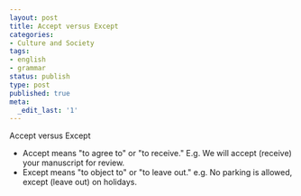 ```yaml
---
layout: post
title: Accept versus Except
categories:
- Culture and Society
tags:
- english
- grammar
status: publish
type: post
published: true
meta:
  _edit_last: '1'
---
```

Accept versus Except

- Accept means "to agree to" or "to receive." E.g. We will accept (receive) your manuscript for review.
- Except means "to object to" or "to leave out." e.g. No parking is allowed, except (leave out) on holidays. 
